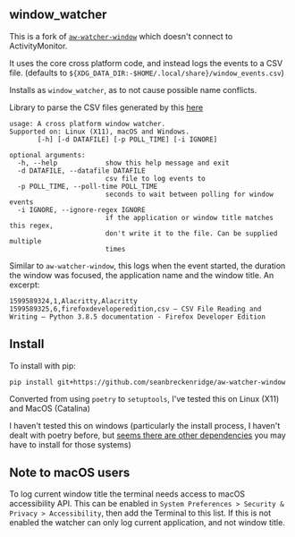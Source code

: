 ## window_watcher

This is a fork of [`aw-watcher-window`](https://github.com/ActivityWatch/aw-watcher-window) which doesn't connect to ActivityMonitor.

It uses the core cross platform code, and instead logs the events to a CSV file. (defaults to `${XDG_DATA_DIR:-$HOME/.local/share}/window_events.csv`)

Installs as `window_watcher`, as to not cause possible name conflicts.

Library to parse the CSV files generated by this [here](https://github.com/seanbreckenridge/active_window/)

```
usage: A cross platform window watcher.
Supported on: Linux (X11), macOS and Windows.
       [-h] [-d DATAFILE] [-p POLL_TIME] [-i IGNORE]

optional arguments:
  -h, --help            show this help message and exit
  -d DATAFILE, --datafile DATAFILE
                        csv file to log events to
  -p POLL_TIME, --poll-time POLL_TIME
                        seconds to wait between polling for window events
  -i IGNORE, --ignore-regex IGNORE
                        if the application or window title matches this regex,
                        don't write it to the file. Can be supplied multiple
                        times
```

Similar to `aw-watcher-window`, this logs when the event started, the duration the window was focused, the application name and the window title. An excerpt:

```
1599589324,1,Alacritty,Alacritty
1599589325,6,firefoxdeveloperedition,csv — CSV File Reading and Writing — Python 3.8.5 documentation - Firefox Developer Edition
```

## Install

To install with pip:

```
pip install git+https://github.com/seanbreckenridge/aw-watcher-window
```

Converted from using `poetry` to `setuptools`, I've tested this on Linux (X11) and MacOS (Catalina)

I haven't tested this on windows (particularly the install process, I haven't dealt with poetry before, but [seems there are other dependencies](https://github.com/ActivityWatch/aw-watcher-window/blob/master/pyproject.toml) you may have to install for those systems)

## Note to macOS users

To log current window title the terminal needs access to macOS accessibility API.
This can be enabled in `System Preferences > Security & Privacy > Accessibility`, then add the Terminal to this list. If this is not enabled the watcher can only log current application, and not window title.

